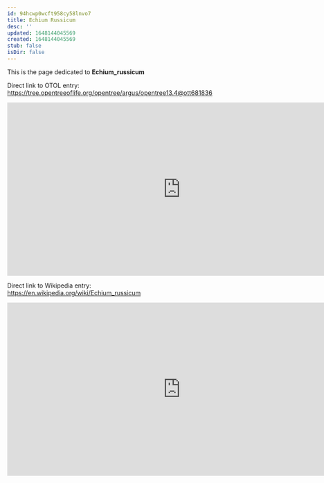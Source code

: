 ```yaml
---
id: 94hcwp0wcft958cy58lnvo7
title: Echium Russicum
desc: ''
updated: 1648144045569
created: 1648144045569
stub: false
isDir: false
---
```

This is the page dedicated to **Echium_russicum**


Direct link to OTOL entry: https://tree.opentreeoflife.org/opentree/argus/opentree13.4@ott681836



<html>
    <body>
    <iframe src="https://tree.opentreeoflife.org/opentree/argus/opentree13.4@ott681836"
    width="800" height="400" frameborder="0" allowfullscreen> </iframe>
    </body>
</html>
    


Direct link to Wikipedia entry: https://en.wikipedia.org/wiki/Echium_russicum



<html>
    <body>
    <iframe src="https://en.wikipedia.org/wiki/Echium_russicum"
    width="800" height="400" frameborder="0" allowfullscreen> </iframe>
    </body>
</html>
    
